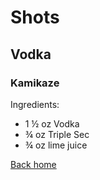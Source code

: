 # Shots

## Vodka

### Kamikaze

Ingredients:

* 1 ½ oz Vodka
* ¾ oz Triple Sec
* ¾ oz lime juice

[Back home](../README.md)
